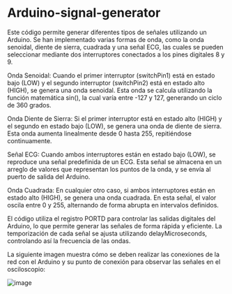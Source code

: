 # Arduino-signal-generator

Este código permite generar diferentes tipos de señales utilizando un Arduino. Se han implementado varias formas de onda, como la onda senoidal, diente de sierra, cuadrada y una señal ECG, las cuales se pueden seleccionar mediante dos interruptores conectados a los pines digitales 8 y 9.

Onda Senoidal: Cuando el primer interruptor (switchPin1) está en estado bajo (LOW) y el segundo interruptor (switchPin2) está en estado alto (HIGH), se genera una onda senoidal. Esta onda se calcula utilizando la función matemática sin(), la cual varía entre -127 y 127, generando un ciclo de 360 grados.

Onda Diente de Sierra: Si el primer interruptor está en estado alto (HIGH) y el segundo en estado bajo (LOW), se genera una onda de diente de sierra. Esta onda aumenta linealmente desde 0 hasta 255, repitiéndose continuamente.

Señal ECG: Cuando ambos interruptores están en estado bajo (LOW), se reproduce una señal predefinida de un ECG. Esta señal se almacena en un arreglo de valores que representan los puntos de la onda, y se envía al puerto de salida del Arduino.

Onda Cuadrada: En cualquier otro caso, si ambos interruptores están en estado alto (HIGH), se genera una onda cuadrada. En esta señal, el valor oscila entre 0 y 255, alternando de forma abrupta en intervalos definidos.

El código utiliza el registro PORTD para controlar las salidas digitales del Arduino, lo que permite generar las señales de forma rápida y eficiente. La temporización de cada señal se ajusta utilizando delayMicroseconds, controlando así la frecuencia de las ondas.

La siguiente imagen muestra cómo se deben realizar las conexiones de la red con el Arduino y su punto de conexión para observar las señales en el osciloscopio:

![image](https://github.com/user-attachments/assets/7a650b0a-33af-47c6-92f7-f16c93a45082)


